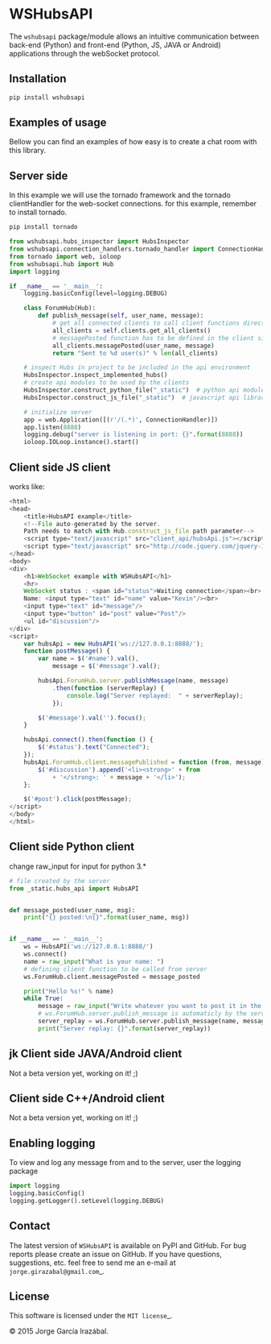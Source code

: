 WSHubsAPI
================================================

The ``wshubsapi`` package/module allows an intuitive communication between back-end (Python) and front-end (Python, JS, JAVA or Android) applications through the webSocket protocol.

Installation
-----------------
```bash
pip install wshubsapi
```

Examples of usage
-----------------
Bellow you can find an examples of how easy is to create a chat room with this library.

Server side
-----------------
In this example we will use the tornado framework and the tornado clientHandler for the web-socket connections.
for this example, remember to install tornado.
```bash
pip install tornado
```

```python
from wshubsapi.hubs_inspector import HubsInspector
from wshubsapi.connection_handlers.tornado_handler import ConnectionHandler
from tornado import web, ioloop
from wshubsapi.hub import Hub
import logging

if __name__ == '__main__':
    logging.basicConfig(level=logging.DEBUG)

    class ForumHub(Hub):
        def publish_message(self, user_name, message):
            # get all connected clients to call client functions directly from here
            all_clients = self.clients.get_all_clients()
            # messagePosted function has to be defined in the client side
            all_clients.messagePosted(user_name, message)
            return "Sent to %d user(s)" % len(all_clients)

    # inspect Hubs in project to be included in the api environment
    HubsInspector.inspect_implemented_hubs()
    # create api modules to be used by the clients
    HubsInspector.construct_python_file("_static")  # python api module will be created in "_static" folder
    HubsInspector.construct_js_file("_static")  # javascript api library will be created in "_static" folder

    # initialize server
    app = web.Application([(r'/(.*)', ConnectionHandler)])
    app.listen(8888)
    logging.debug("server is listening in port: {}".format(8888))
    ioloop.IOLoop.instance().start()
```
    
Client side JS client
-----------------
works like:

```javascript
<html>
<head>
    <title>HubsAPI example</title>
    <!--File auto-generated by the server.
    Path needs to match with Hub.construct_js_file path parameter-->
    <script type="text/javascript" src="client_api/hubsApi.js"></script>
    <script type="text/javascript" src="http://code.jquery.com/jquery-1.4.2.js"></script>
</head>
<body>
<div>
    <h1>WebSocket example with WSHubsAPI</h1>
    <hr>
    WebSocket status : <span id="status">Waiting connection</span><br>
    Name: <input type="text" id="name" value="Kevin"/><br>
    <input type="text" id="message"/>
    <input type="button" id="post" value="Post"/>
    <ul id="discussion"/>
</div>
<script>
    var hubsApi = new HubsAPI('ws://127.0.0.1:8888/');
    function postMessage() {
        var name = $('#name').val(),
            message = $('#message').val();

        hubsApi.ForumHub.server.publishMessage(name, message)
            .then(function (serverReplay) {
                console.log("Server replayed:  " + serverReplay);
            });

        $('#message').val('').focus();
    }

    hubsApi.connect().then(function () {
        $('#status').text("Connected");
    });
    hubsApi.ForumHub.client.messagePublished = function (from, message) {
        $('#discussion').append('<li><strong>' + from
            + '</strong>: ' + message + '</li>');
    };

    $('#post').click(postMessage);
</script>
</body>
</html>
```

Client side Python client
-----------------
change raw_input for input for python 3.*
```python
# file created by the server
from _static.hubs_api import HubsAPI


def message_posted(user_name, msg):
    print("{} posted:\n{}".format(user_name, msg))


if __name__ == '__main__':
    ws = HubsAPI('ws://127.0.0.1:8888/')
    ws.connect()
    name = raw_input("What is your name: ")
    # defining client function to be called from server
    ws.ForumHub.client.messagePosted = message_posted

    print("Hello %s!" % name)
    while True:
        message = raw_input("Write whatever you want to post it in the forum: ")
        # ws.ForumHub.server.publish_message is automaticly by the server in HugsAPI module
        server_replay = ws.ForumHub.server.publish_message(name, message).result(timeout=3)
        print("Server replay: {}".format(server_replay))
```
jk
Client side JAVA/Android client
-----------------

Not a beta version yet, working on it! ;)

Client side C++/Android client
-----------------

Not a beta version yet, working on it! ;)

Enabling logging
-----------------

To view and log any message from and to the server, user the logging package

```python
import logging
logging.basicConfig()
logging.getLogger().setLevel(logging.DEBUG)
```
Contact
-------

The latest version of ``WSHubsAPI`` is available on PyPI and GitHub.
For bug reports please create an issue on GitHub.
If you have questions, suggestions, etc. feel free to send me
an e-mail at `jorge.girazabal@gmail.com`_.

License
-------

This software is licensed under the `MIT license`_.

© 2015 Jorge García Irazábal.
